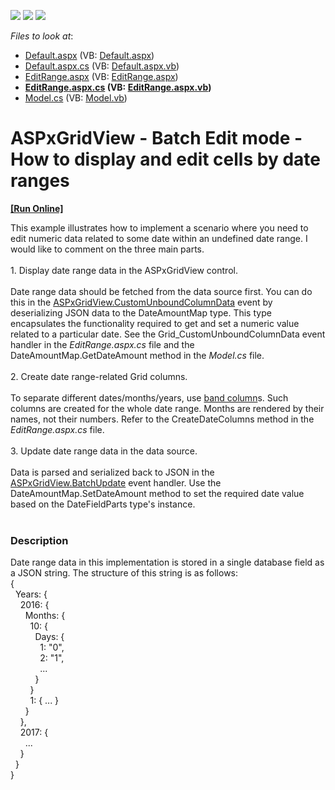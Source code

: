 <!-- default badges list -->
![](https://img.shields.io/endpoint?url=https://codecentral.devexpress.com/api/v1/VersionRange/128532920/15.2.4%2B)
[![](https://img.shields.io/badge/Open_in_DevExpress_Support_Center-FF7200?style=flat-square&logo=DevExpress&logoColor=white)](https://supportcenter.devexpress.com/ticket/details/T547770)
[![](https://img.shields.io/badge/📖_How_to_use_DevExpress_Examples-e9f6fc?style=flat-square)](https://docs.devexpress.com/GeneralInformation/403183)
<!-- default badges end -->
<!-- default file list -->
*Files to look at*:

* [Default.aspx](./CS/BatchEditDateRanges/Default.aspx) (VB: [Default.aspx](./VB/BatchEditDateRanges/Default.aspx))
* [Default.aspx.cs](./CS/BatchEditDateRanges/Default.aspx.cs) (VB: [Default.aspx.vb](./VB/BatchEditDateRanges/Default.aspx.vb))
* [EditRange.aspx](./CS/BatchEditDateRanges/EditRange.aspx) (VB: [EditRange.aspx](./VB/BatchEditDateRanges/EditRange.aspx))
* **[EditRange.aspx.cs](./CS/BatchEditDateRanges/EditRange.aspx.cs) (VB: [EditRange.aspx.vb](./VB/BatchEditDateRanges/EditRange.aspx.vb))**
* [Model.cs](./CS/BatchEditDateRanges/Model.cs) (VB: [Model.vb](./VB/BatchEditDateRanges/Model.vb))
<!-- default file list end -->
# ASPxGridView - Batch Edit mode - How to display and edit cells by date ranges
<!-- run online -->
**[[Run Online]](https://codecentral.devexpress.com/t547770/)**
<!-- run online end -->


This example illustrates how to implement a scenario where you need to edit numeric data related to some date within an undefined date range. I would like to comment on the three main parts.<br><br>1. Display date range data in the ASPxGridView control.<br><br>Date range data should be fetched from the data source first. You can do this in the <a href="https://documentation.devexpress.com/AspNet/DevExpress.Web.ASPxGridView.CustomUnboundColumnData.event">ASPxGridView.CustomUnboundColumnData</a> event by deserializing JSON data to the DateAmountMap type. This type encapsulates the functionality required to get and set a numeric value related to a particular date. See the Grid_CustomUnboundColumnData event handler in the <em>EditRange.aspx.cs</em> file and the DateAmountMap.GetDateAmount method in the <em>Model.cs</em> file.<br><br>2. Create date range-related Grid columns.<br><br>To separate different dates/months/years, use <a href="https://documentation.devexpress.com/AspNet/CustomDocument16143.aspx">band column</a>s. Such columns are created for the whole date range. Months are rendered by their names, not their numbers. Refer to the CreateDateColumns method in the <em>EditRange.aspx.cs</em> file.<br><br>3. Update date range data in the data source.<br><br>Data is parsed and serialized back to JSON in the <a href="https://documentation.devexpress.com/aspnet/DevExpressWebASPxGridBase_BatchUpdatetopic.aspx">ASPxGridView.BatchUpdate</a> event handler. Use the DateAmountMap.SetDateAmount method to set the required date value based on the DateFieldParts type's instance.<br><br>


<h3>Description</h3>

Date range data in this implementation is stored in a single database field as a JSON string. The structure of this string is as follows:<br>{<br>&nbsp; Years: {<br>&nbsp;&nbsp;&nbsp; 2016: {<br>&nbsp;&nbsp;&nbsp;&nbsp;&nbsp; Months: {<br>&nbsp;&nbsp;&nbsp;&nbsp;&nbsp;&nbsp;&nbsp; 10: {<br>&nbsp;&nbsp;&nbsp;&nbsp;&nbsp;&nbsp;&nbsp;&nbsp;&nbsp; Days: {<br>&nbsp;&nbsp;&nbsp;&nbsp;&nbsp;&nbsp;&nbsp;&nbsp;&nbsp;&nbsp;&nbsp; 1: "0",<br>&nbsp;&nbsp;&nbsp;&nbsp;&nbsp;&nbsp;&nbsp;&nbsp;&nbsp;&nbsp;&nbsp; 2: "1",<br>&nbsp;&nbsp;&nbsp;&nbsp;&nbsp;&nbsp;&nbsp;&nbsp;&nbsp;&nbsp;&nbsp; ...<br>&nbsp;&nbsp;&nbsp;&nbsp;&nbsp;&nbsp;&nbsp;&nbsp;&nbsp; }<br>&nbsp;&nbsp;&nbsp;&nbsp;&nbsp;&nbsp;&nbsp; }<br>&nbsp;&nbsp;&nbsp;&nbsp;&nbsp;&nbsp;&nbsp; 1: { ... }<br>&nbsp;&nbsp;&nbsp;&nbsp;&nbsp; }<br>&nbsp;&nbsp;&nbsp; },<br>&nbsp;&nbsp;&nbsp; 2017: {<br>&nbsp;&nbsp;&nbsp;&nbsp;&nbsp; ...<br>&nbsp;&nbsp;&nbsp; }<br>&nbsp; }<br>}

<br/>


